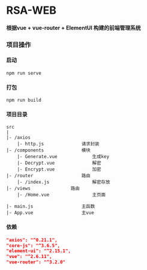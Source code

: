 # RSA-WEB

**根据vue + vue-router + ElementUI 构建的前端管理系统**

### 项目操作



#### **启动**

```shell
npm run serve
```



#### **打包**

```shell
npm run build
```

#### 

#### 项目目录

```shell
src
|
|- /axios   
	|- http.js				请求封装
|- /components  			模块  
	|- Generate.vue				生成key
	|- Decrypt.vue				解密
	|- Encrypt.vue				加密
|- /router  				路由 
	|- /index.js				解密存放
|- /views  				路由 
	|- /Home.vue				主页面
	
|- main.js  				主函数
|- App.vue  				主vue

```



#### 依赖

```json
"axios": "^0.21.1",
"core-js": "^3.6.5",
"element-ui": "^2.15.1",
"vue": "^2.6.11",
"vue-router": "^3.2.0"
```

